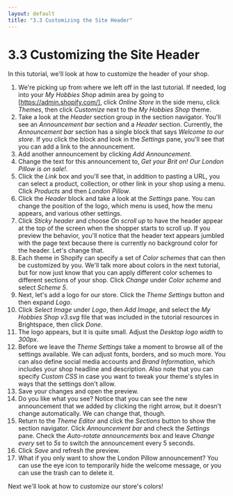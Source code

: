 ```yaml
---
layout: default
title: "3.3 Customizing the Site Header"
---
```


# 3.3 Customizing the Site Header

In this tutorial, we'll look at how to customize the header of your shop.

1. We're picking up from where we left off in the last tutorial. If needed, log into your _My Hobbies Shop_ admin area by going to [https://admin.shopify.com/], click _Online Store_ in the side menu, click _Themes_, then click _Customize_ next to the _My Hobbies Shop_ theme.
2. Take a look at the _Header_ section group in the section navigator. You'll see an _Announcement bar_ section and a _Header_ section. Currently, the _Announcement bar_ section has a single block that says _Welcome to our store_. If you click the block and look in the _Settings_ pane, you'll see that you can add a link to the announcement.
3. Add another announcement by clicking _Add Announcement_.
4. Change the text for this announcement to, _Get your Brit on! Our London Pillow is on sale!_.
5. Click the _Link_ box and you'll see that, in addition to pasting a URL, you can select a product, collection, or other link in your shop using a menu. Click _Products_ and then _London Pillow_.
6. Click the _Header_ block and take a look at the _Settings_ pane. You can change the position of the logo, which menu is used, how the menu appears, and various other settings.
7. Click _Sticky header_ and choose _On scroll up_ to have the header appear at the top of the screen when the shopper starts to scroll up. If you preview the behavior, you'll notice that the header text appears jumbled with the page text because there is currently no background color for the header. Let's change that.
8. Each theme in Shopify can specify a set of _Color schemes_ that can then be customized by you. We'll talk more about colors in the next tutorial, but for now just know that you can apply different color schemes to different sections of your shop. Click _Change_ under _Color scheme_ and select _Scheme 5_.
9. Next, let's add a logo for our store. Click the _Theme Settings_ button and then expand _Logo_.
10. Click _Select Image_ under _Logo_, then _Add Image_, and select the _My Hobbies Shop v3.svg_ file that was included in the tutorial resources in Brightspace, then click _Done_.
11. The logo appears, but it is quite small. Adjust the _Desktop logo width_ to _300px_.
12. Before we leave the _Theme Settings_ take a moment to browse all of the settings available. We can adjust fonts, borders, and so much more. You can also define social media accounts and _Brand Information_, which includes your shop headline and description. Also note that you can specify _Custom CSS_ in case you want to tweak your theme's styles in ways that the settings don't allow.
13. Save your changes and open the preview.
14. Do you like what you see? Notice that you can see the new announcement that we added by clicking the right arrow, but it doesn't change automatically. We can change that, though.
15. Return to the _Theme Editor_ and click the _Sections_ button to show the section navigator. Click _Announcement bar_ and check the _Settings_ pane. Check the _Auto-rotate announcements_ box and leave _Change every_ set to _5s_ to switch the announcement every 5 seconds.
16. Click _Save_ and refresh the preview.
17. What if you only want to show the London Pillow announcement? You can use the eye icon to temporarily hide the welcome message, or you can use the trash can to delete it.

Next we'll look at how to customize our store's colors!